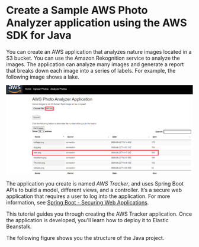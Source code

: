#  Create a Sample AWS Photo Analyzer application using the AWS SDK for Java

You can create an AWS application that analyzes nature images located in a S3 bucket. You can use the Amazon Rekognition service to analyze the images. 
The application can analyze many images and generate a report that breaks down each image into a series of labels. 
For example, the following image shows a lake.

![AWS Photo Analyzer](images/Photo1.png)

The application you create is named *AWS Tracker*, and uses Spring Boot APIs to build a model, different views, and a controller. It’s a secure web application that requires a user to log into the application. For more information, see [Spring Boot - Securing Web Applications](https://www.tutorialspoint.com/spring_boot/spring_boot_securing_web_applications.htm).

This tutorial guides you through creating the AWS Tracker application. Once the application is developed, you'll learn how to deploy it to Elastic Beanstalk.

The following figure shows you the structure of the Java project.


